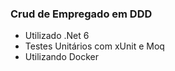 ### Crud de Empregado em DDD
- Utilizado .Net 6
- Testes Unitários com xUnit e Moq
- Utilizando Docker
